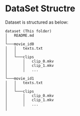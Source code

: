 # DataSet Structre

Dataset is structured as below:

```
dataset (This folder)
│   README.md
│
└───movie_id0
│   │   texts.txt
│   │
│   └───clips
│       │   clip_0.mkv
│       │   clip_1.mkv
│       │   ...
│   
└───movie_id1
│   │   texts.txt
│   │
│   └───clips
│       │   clip_0.mkv
│       │   clip_1.mkv
│       │   ...
│   
```